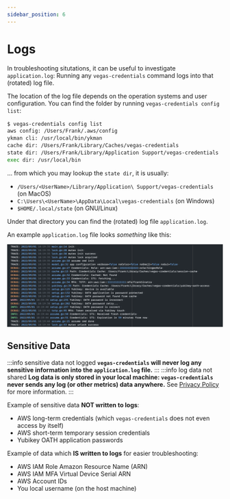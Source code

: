 ```yaml
---
sidebar_position: 6
---
```



# Logs


In troubleshooting situtations, it can be useful to investigate `application.log`: Running any `vegas-credentials` command logs into that (rotated) log file.

The location of the log file depends on the operation systems and user configuration. You can find the folder by running `vegas-credentials config list`:
```sh
$ vegas-credentials config list
aws config: /Users/Frank/.aws/config
ykman cli: /usr/local/bin/ykman
cache dir: /Users/Frank/Library/Caches/vegas-credentials
state dir: /Users/Frank/Library/Application Support/vegas-credentials
exec dir: /usr/local/bin
```

... from which you may lookup the `state dir`, it is usually:
- `/Users/<UserName>/Library/Application\ Support/vegas-credentials` (on MacOS)
- `C:\Users\<UserName>\AppData\Local\vegas-credentials` (on Windows)
- `$HOME/.local/state` (on GNU/Linux)

Under that directory you can find the (rotated) log file `application.log`.

An example `application.log` file looks _something_ like this:

![application-log-example](/img/application-log-example.png)

## Sensitive Data

:::info sensitive data not logged
**`vegas-credentials` will never log any sensitive information into the `application.log` file.**
:::
:::info log data not shared
**Log data is only stored in your local machine: `vegas-credentials` never sends any log (or other metrics) data anywhere.** See [Privacy Policy](/docs/privacy-policy) for more information.
:::


Example of sensitive data **NOT written to logs**:
- AWS long-term credentials (which `vegas-credentials` does not even access by itself)
- AWS short-term temporary session credentials
- Yubikey OATH application passwords

Example of data which **IS written to logs** for easier troubleshooting:
- AWS IAM Role Amazon Resource Name (ARN)
- AWS IAM MFA Virtual Device Serial ARN
- AWS Account IDs
- You local username (on the host machine)

